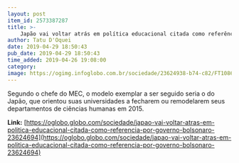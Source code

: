 ```yaml
---
layout: post
item_id: 2573387287
title: >-
    Japão vai voltar atrás em política educacional citada como referência por governo Bolsonaro
author: Tatu D'Oquei
date: 2019-04-29 18:50:43
pub_date: 2019-04-29 18:50:43
time_added: 2019-04-26 19:08:00
category: 
image: https://ogimg.infoglobo.com.br/sociedade/23624938-b74-c82/FT1086A/652/shutterstock_702811003.jpg
---
```


Segundo o chefe do MEC, o modelo exemplar a ser seguido seria o do Japão, que orientou suas universidades a fecharem ou remodelarem seus departamentos de ciências humanas em 2015.

**Link:** [https://oglobo.globo.com/sociedade/japao-vai-voltar-atras-em-politica-educacional-citada-como-referencia-por-governo-bolsonaro-23624694](https://oglobo.globo.com/sociedade/japao-vai-voltar-atras-em-politica-educacional-citada-como-referencia-por-governo-bolsonaro-23624694)


